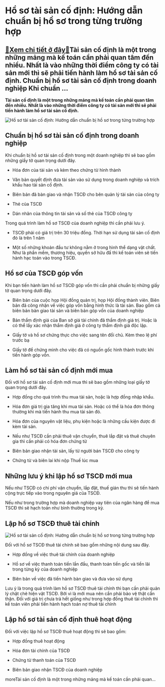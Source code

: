 Hồ sơ tài sản cố định: Hướng dẫn chuẩn bị hồ sơ trong từng trường hợp
=====================================================================

[:gift:Xem chi tiết ở đây:gift:](https://hddtvn.com/ho-so-tai-san-co-dinh-huong-dan-chuan-bi-ho-so-trong-tung-truong-hop/)Tài sản cố định là một trong những mảng mà kế toán cần phải quan tâm đến nhiều. Nhất là vào những thời điểm công ty có tài sản mới thì sẽ phải tiến hành làm hồ sơ tài sản cố định. Chuẩn bị hồ sơ tài sản cố định trong doanh nghiệp Khi chuẩn …
-------------------------------------------------------------------------------------------------------------------------------------------------------------------------------------------------------------------------------------------------

**Tài sản cố định là một trong những mảng mà kế toán cần phải quan tâm đến nhiều. Nhất là vào những thời điểm công ty có tài sản mới thì sẽ phải tiến hành làm hồ sơ tài sản cố định.**


![Hồ sơ tài sản cố định: Hướng dẫn chuẩn bị hồ sơ trong từng trường hợp  ](https://hddtvn.com/wp-content/uploads/2021/01/thanh-lC3BD-nhC6B0E1BBA3ng-bC3A1n-tC3A0i-sE1BAA3n-cE1BB91-C491E1BB8Bnh-scaled.jpg)


Chuẩn bị hồ sơ tài sản cố định trong doanh nghiệp
-------------------------------------------------


Khi chuẩn bị hồ sơ tài sản cố định trong một doanh nghiệp thì sẽ bao gồm những giấy tờ quan trọng dưới đây.




* Hóa đơn của tài sản và kèm theo chứng từ hình thành

* Văn bản quyết định đưa tài sản vào sử dụng trong doanh nghiệp và trích khấu hao tài sản cố định.

* Biên bản đã bàn giao và nhận TSCĐ cho bên quản lý tài sản của công ty

* Thẻ của TSCĐ

* Dán nhãn của thông tin tài sản và số thẻ của TSCĐ công ty



Trong quá trình làm hồ sơ TSCĐ của doanh nghiệp thì cần phải lưu ý.




* TSCĐ phải có giá trị trên 30 triệu đồng. Thời hạn sử dụng tài sản cố định đó là trên 1 năm

* Một số những khoản đầu tư không nằm ở trong hình thể dạng vật chất. Như là phần mềm, thương hiệu, quyền sở hữu đấ thì kế toán viên sẽ tiến hành hạc toán vào trong TSCĐ.



Hồ sơ của TSCĐ góp vốn
----------------------


Khi bạn tiến hành làm hồ sơ TSCĐ góp vốn thì cần phải chuẩn bị những giấy tờ quan trọng dưới đây.




* Biên bản của cuộc họp Hội đồng quản trị, họp Hội đồng thành viên. Biên bản đã công nhận về việc góp vốn bằng hình thức là tài sản. Bao gồm cả biên bản bàn giao tài sản và biên bản góp vốn của doanh nghiệp

* Bản thẩm định giá của Ban sở giá tài chính đã thẩm định giá trị. Hoặc là có thể lấy xác nhận thẩm định giá ở công ty thẩm định giá độc lập.

* Giấy tờ và hồ sơ chứng thực cho việc sang tên đổi chủ. Kèm theo lệ phí trước bạ

* Giấy tờ để chứng minh cho việc đã có nguồn gốc hình thành trước khi tiến hành góp vốn.



Làm hồ sơ tài sản cố định mới mua
---------------------------------


Đối với hồ sơ tài sản cố định mới mua thì sẽ bao gồm những loại giấy tờ quan trọng dưới đây.




* Hợp đồng cho quá trình thu mua tài sản, hoặc là hợp đồng nhập khẩu.

* Hóa đơn giá trị gia tăng khi mua tài sản. Hoặc có thể là hóa đơn thông thường khi mà tiến hành thu mua tài sản đó.

* Hóa đơn của nguyên vật liệu, phụ kiện hoặc là những cấu kiện được đi kèm tài sản.

* Nếu như TSCĐ cần phải thuê vận chuyển, thuê lắp đặt và thuê chuyên gia thì cần phải có hóa đơn chứng từ

* Biên bản giao nhận tài sản, lấy từ người bán TSCĐ cho công ty

* Chứng từ và biên lai khi nộp Thuế lúc mua



Những lưu ý khi lập hồ sơ TSCĐ mới mua
--------------------------------------


Nếu như TSCĐ có chi phí vận chuyển, lắp đặt, thuế gián thu thì sẽ tiến hành cộng trực tiếp vào trong nguyên giá của TSCĐ.


Nếu như trong trường hợp mà doanh nghiệp vay tiên của ngân hàng để mua TSCĐ thì sẽ hạch toán như bình thường trong kỳ.


Lập hồ sơ TSCĐ thuê tài chính
-----------------------------


![Hồ sơ tài sản cố định: Hướng dẫn chuẩn bị hồ sơ trong từng trường hợp  ](https://hddtvn.com/wp-content/uploads/2021/01/0OWPe060wB.jpg)


Đối với hồ sơ TSCĐ thuê tài chính sẽ bao gồm những nội dung sau đây.




* Hợp đồng về việc thuê tài chính của doanh nghiệp

* Hồ sơ về việc thanh toán tiền lần đầu, thanh toán tiền gốc và tiền lãi trong từng kỳ của doanh nghiệp

* Biên bản về việc đã tiến hành bàn giao và đưa vào sử dụng



Lưu ý là trong quá trình làm hồ sơ TSCĐ thuê tài chính thì bạn cần phải quản lý chặt chẽ hiện vật TSCĐ. Bởi vì là mới mua nên cần phải bảo vệ thật cẩn thận. Đối với giá trị chưa trả hết giống như trong hợp đồng thuê tài chính thì kế toán viên phải tiến hành hạch toán nợ thuê tài chính


Lập hồ sơ tài sản cố định thuê hoạt động
----------------------------------------


Đối với việc lập hồ sơ TSCĐ thuê hoạt động thì sẽ bao gồm:




* Hợp đồng thuê hoạt động

* Hóa đơn tài chính của TSCĐ

* Chứng từ thanh toán của TSCĐ

* Biên bản giao nhận TSCĐ của doanh nghiệp




moreTài sản cố định là một trong những mảng mà kế toán cần phải quan…



